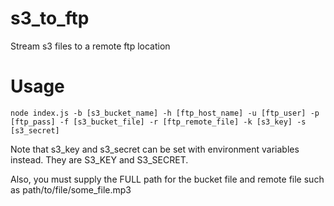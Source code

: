 s3_to_ftp
=========

Stream s3 files to a remote ftp location

Usage
========

```
node index.js -b [s3_bucket_name] -h [ftp_host_name] -u [ftp_user] -p [ftp_pass] -f [s3_bucket_file] -r [ftp_remote_file] -k [s3_key] -s [s3_secret]
```

Note that s3_key and s3_secret can be set with environment variables instead. They are S3_KEY and S3_SECRET.

Also, you must supply the FULL path for the bucket file and remote file such as path/to/file/some_file.mp3
